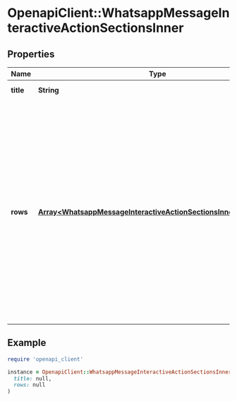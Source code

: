 # OpenapiClient::WhatsappMessageInteractiveActionSectionsInner

## Properties

| Name | Type | Description | Notes |
| ---- | ---- | ----------- | ----- |
| **title** | **String** | Title of the section. | [optional] |
| **rows** | [**Array&lt;WhatsappMessageInteractiveActionSectionsInnerRowsInner&gt;**](WhatsappMessageInteractiveActionSectionsInnerRowsInner.md) | Contains a list of rows. You can have a total of 10 rows across your sections. Each row must have a title (Maximum length: 24 characters) and an ID (Maximum length: 200 characters). You can add a description (Maximum length: 72 characters), but it is optional. | [optional] |

## Example

```ruby
require 'openapi_client'

instance = OpenapiClient::WhatsappMessageInteractiveActionSectionsInner.new(
  title: null,
  rows: null
)
```

